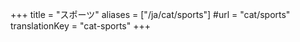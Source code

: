 +++
title = "スポーツ"
aliases = ["/ja/cat/sports"]
#url = "cat/sports"
translationKey = "cat-sports"
+++
